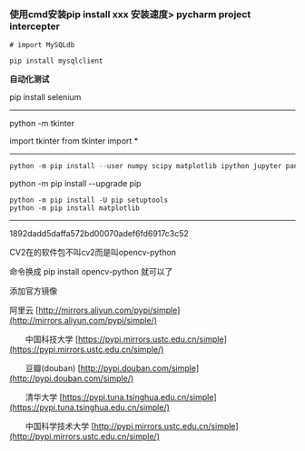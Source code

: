 ### 使用cmd安装pip install xxx 安装速度> pycharm project intercepter
```
# import MySQLdb

pip install mysqlclient
```

**自动化测试**

pip install selenium



----------------

python -m tkinter

import tkinter
from tkinter import *



---------

```powershell
python -m pip install --user numpy scipy matplotlib ipython jupyter pandas sympy nose
```

python -m pip install --upgrade pip

```
python -m pip install -U pip setuptools
python -m pip install matplotlib
```

---------

1892dadd5daffa572bd00070adef6fd6917c3c52

CV2在的软件包不叫cv2而是叫opencv-python

命令换成 pip install opencv-python 就可以了

添加官方镜像

阿里云 [http://mirrors.aliyun.com/pypi/simple](http://mirrors.aliyun.com/pypi/simple/)

  中国科技大学 [https://pypi.mirrors.ustc.edu.cn/simple](https://pypi.mirrors.ustc.edu.cn/simple/)

  豆瓣(douban) [http://pypi.douban.com/simple](http://pypi.douban.com/simple/)

  清华大学 [https://pypi.tuna.tsinghua.edu.cn/simple](https://pypi.tuna.tsinghua.edu.cn/simple/)

  中国科学技术大学 [http://pypi.mirrors.ustc.edu.cn/simple](http://pypi.mirrors.ustc.edu.cn/simple/)